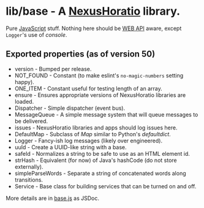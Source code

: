 # lib/base - A [NexusHoratio](https://github.com/nexushoratio/userscripts/blob/main/lib/README.md) library.

Pure [JavaScript](https://developer.mozilla.org/en-US/docs/Web/JavaScript) stuff.  Nothing here should be [WEB API](https://developer.mozilla.org/en-US/docs/Web/API) aware, except `Logger`'s use of *console*.

## Exported properties (as of version 50)
* version - Bumped per release.
* NOT_FOUND - Constant (to make eslint's `no-magic-numbers` setting happy).
* ONE_ITEM - Constant useful for testing length of an array.
* ensure - Ensures appropriate versions of NexusHoratio libraries are loaded.
* Dispatcher - Simple dispatcher (event bus).
* MessageQueue - A simple message system that will queue messages to be delivered.
* issues - NexusHoratio libraries and apps should log issues here.
* DefaultMap - Subclass of *Map* similar to Python's *defaultdict*.
* Logger - Fancy-ish log messages (likely over engineered).
* uuId - Create a UUID-like string with a base.
* safeId - Normalizes a string to be safe to use as an HTML element id.
* strHash - Equivalent (for now) of Java's hashCode (do not store externally).
* simpleParseWords - Separate a string of concatenated words along transitions.
* Service - Base class for building services that can be turned on and off.

More details are in [base.js](base.js) as JSDoc.
